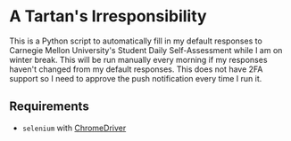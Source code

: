 # A Tartan's Irresponsibility

This is a Python script to automatically fill in my default responses to Carnegie Mellon University's Student Daily Self-Assessment while I am on winter break. This will be run manually every morning if my responses haven't changed from my default responses. This does not have 2FA support so I need to approve the push notification every time I run it.
## Requirements

* `selenium` with [ChromeDriver](https://chromedriver.chromium.org/downloads)